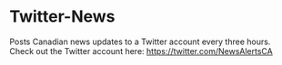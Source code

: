 # Twitter-News
Posts Canadian news updates to a Twitter account every three hours.
Check out the Twitter account here: https://twitter.com/NewsAlertsCA
